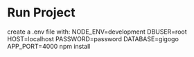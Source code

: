 # Run Project
create a .env file with:
NODE_ENV=development
DBUSER=root
HOST=localhost
PASSWORD=password
DATABASE=gigogo
APP_PORT=4000
npm install

